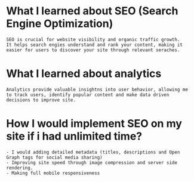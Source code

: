 # What I learned about SEO (Search Engine Optimization)
    SEO is crucial for website visibility and organic traffic growth. 
    It helps search engies understand and rank your content, making it easier for users to discover your site through relevant seraches.

# What I learned about analytics
    Analytics provide valuable insightns into user behavior, allowing me to track users, identify popular content and make data driven decisions to improve site.

# How I would implement SEO on my site if i had unlimited time?
    - I would adding detailed metadata (titles, descriptions and Open Graph tags for social media sharing)
    - Improving site speed through image compression and server side rendering.
    - Making full mobile responsiveness